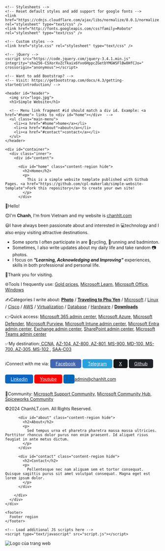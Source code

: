 <!doctype html>
<html>
  <head>
    <!-- Page setup -->
    <meta charset="utf-8">
    <title>Your title here</title>
    <meta name="description" content="A brief description of your site for search engines">
    <meta name="author" content="Information about the author here">
    <meta name="viewport" content="width=device-width, initial-scale=1, maximum-scale=1, user-scalable=no"/>
    <link rel="icon" type="image/png" href="favicon.png">
  
    <!-- Stylesheets -->
    <!-- Reset default styles and add support for google fonts -->
    <link href="https://cdnjs.cloudflare.com/ajax/libs/normalize/8.0.1/normalize.min.css" rel="stylesheet" type="text/css" />
    <link href="http://fonts.googleapis.com/css?family=Roboto" rel="stylesheet" type="text/css" />
   
    <!-- Custom styles -->
    <link href="style.css" rel="stylesheet" type="text/css" />

    <!-- jQuery -->
    <script src="https://code.jquery.com/jquery-3.4.1.min.js" integrity="sha256-CSXorXvZcTkaix6Yvo6HppcZGetbYMGWSFlBw8HfCJo=" crossorigin="anonymous"></script>    

    <!-- Want to add Bootstrap? -->
    <!-- Visit: https://getbootstrap.com/docs/4.3/getting-started/introduction/ -->
    
  </head>
  
  <body>

    <header id="header">
      <img src="logo.jpg">
      <h1>Simple Website</h1>
      
      <!-- Menu link fragment #id should match a div id. Example: <a href="#home"> links to <div id="home"></div>  -->
      <ul class="main-menu">
        <li><a href="#home">home</a></li>
        <li><a href="#about">about</a></li>
        <li><a href="#contact">contact</a></li>
      </ul>                 
    </header>
   
    <div id="container">
      <div class="inner">
        <div id="content"> 
          
          <div id="home" class="content-region hide">
            <h2>Home</h2>
            <p>
              This is a simple website template published with Github Pages. <a href="https://github.com/cpl-makerlab/simple-website-template">Fork this repository</a> to create your own site!
            </p>
          </div>


👋Hello!<br>

😊I'm **Chanh**, I'm from Vietnam and my website is <a href="#">chanhlt.com</a><br>

😃I have always been passionate about and interested in 💻technology and I also enjoy visiting attractive destinations.<br>
- Some sports I often participate in are 🚴cycling, 🏃running and badminton.<br>
- Sometimes, I also write updates about my daily life and take random 📷photos. <br>
- I focus on _**"Learning, Acknowledging and Improving"**_ experiences, skills in both professional and personal life.

👏Thank you for visiting.

🌐Tools I frequently use: <a href="https://www.mihong.vn/vi/gia-vang-trong-nuoc">Gold prices</a>, <a href="https://learn.microsoft.com/en-us/training/">Microsoft Learn</a>, <a href="https://github.com/chanhlt3/download/tree/main/Microsoft%20Office">Microsoft Office</a>, <a href="https://github.com/chanhlt3/download/tree/main/Windows">Windows</a>

✍️Categories I write about: **<a href="#">Photo</a>** / **<a href="#">Traveling to Phu Yen</a>** / <a href="#">Microsoft</a> / <a href="#">Linux</a> / <a href="#">Cisco</a> / <a href="#">AWS</a> / <a href="#">Virtualization</a> / <a href="#">Database</a> / <a href="#">Hardware</a> / **<a href="#">Downloads</a>**

👉Quick access: <a href="https://admin.microsoft.com">Microsoft 365 admin center</a>, <a href="https://portal.azure.com">Microsoft Azure</a>, <a href="https://security.microsoft.com">Microsoft Defender</a>, <a href="https://purview.microsoft.com">Microsoft Purview</a>, <a href="https://intune.microsoft.com">Microsoft Intune admin center</a>, <a href="https://entra.microsoft.com">Microsoft Entra admin center</a>, <a href="https://admin.exchange.microsoft.com">Exchange admin center</a>, <a href="https://admin.microsoft.com">SharePoint admin center</a>, <a href="https://admin.teams.microsoft.com">Microsoft Teams admin center</a>

✅My destination:<a href="#"> CCNA</a>, <a href="#"> AZ-104, AZ-800, AZ-801, MS-900, MD-100, MS-700, AZ-305, MS-102 </a>, <a href="#">SAA-C03</a>

ℹ️Connect with me via: <a href="#" style="color: #fff;
    background-color: #4267B2 !important;
    border-radius: 5px;
    padding: 6px 18px;line-height: 50px;">Facebook</a> <a href="#" style="color: #fff;
    background-color: #24A1DE !important;
    border-radius: 5px;
    padding: 6px 18px;line-height: 50px;">Telegram</a> <a href="https://x.com/home" style="color: #fff;
    background-color: #14171A !important;
    border-radius: 5px;
    padding: 6px 18px;line-height: 50px;">X</a> <a href="https://github.com/chanhlt3" style="color: #fff;
    background-color: #1f2328 !important;
    border-radius: 5px;
    padding: 6px 18px;line-height: 50px;" >Github</a> <a href="#" style="color: #fff;
    background-color: #0A66C2 !important;
    border-radius: 5px;
    padding: 6px 18px;line-height: 50px;" >Linkedin</a> <a href="https://youtube.com/@chanhlt3" style="color: #fff;
    background-color: #FF0000 !important;
    border-radius: 5px;
    padding: 6px 18px;line-height: 50px;">Youtube</a> <a href="#" style="color: #fff;
    background-color: #0067b8 !important;
    border-radius: 5px;
    padding: 6px 18px;line-height: 50px;" >admin@chanhlt.com</a> 
    
💬Community: <a href="https://answers.microsoft.com/en-us">Microsoft Support Community</a>, <a href="https://techcommunity.microsoft.com">Microsoft Community Hub</a>, <a href="https://community.spiceworks.com">Spiceworks Community</a> 

©2024 ChanhLT.com. All Rights Reserved.


          
          <div id="about" class="content-region hide">
            <h2>About</h2>
            <p>
              Sed tempus urna et pharetra pharetra massa massa ultricies. Porttitor rhoncus dolor purus non enim praesent. Id aliquet risus feugiat in ante metus dictum. 
            </p>
          </div>
          
          <div id="contact" class="content-region hide">
            <h2>Contact</h2>
            <p>
              Pellentesque nec nam aliquam sem et tortor consequat. Quisque sagittis purus sit amet volutpat consequat. Magna eget est lorem ipsum dolor. 
            </p>
          </div>
          
        </div>
      </div>
    </div>

    <footer>  
      Footer region
    </footer>
    
    <!-- Load additional JS scripts here -->
    <script type="text/javascript" src="script.js"></script>
    
  </body>
</html>

<link rel="shortcut icon" type="image/x-icon" href="https://raw.githubusercontent.com/chanhlt3/ChanhLT.com/refs/heads/main/docs/asset/images/ChanhLT%20-%20FV.png">

<img src="https://raw.githubusercontent.com/chanhlt3/ChanhLT.com/refs/heads/main/docs/assets/images/ChanhLT.png" alt="Logo của trang web" />

